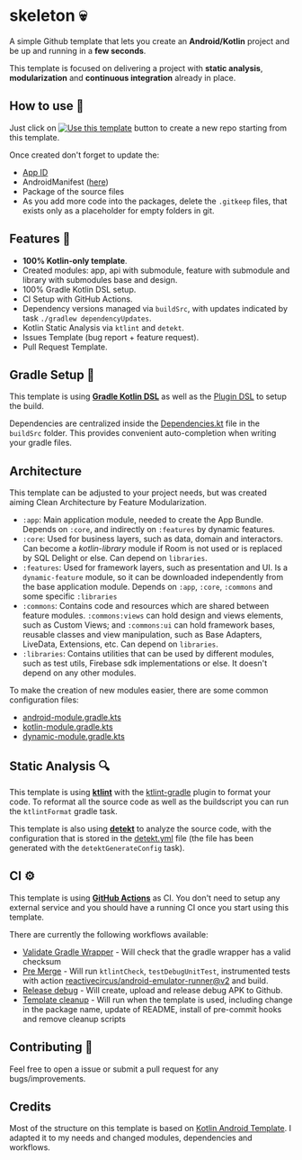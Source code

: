 # skeleton 💀

A simple Github template that lets you create an **Android/Kotlin** project and be up and running in a **few seconds**. 

This template is focused on delivering a project with **static analysis**, **modularization** and **continuous integration** already in place.

## How to use 👣

Just click on [![Use this template](https://img.shields.io/badge/-Use%20this%20template-brightgreen)](https://github.com/ninalofrese/skeleton/generate) button to create a new repo starting from this template.

Once created don't forget to update the:
- [App ID](buildSrc/src/main/java/Coordinates.kt)
- AndroidManifest ([here](app/src/main/AndroidManifest.xml))
- Package of the source files
- As you add more code into the packages, delete the `.gitkeep` files, that exists only as a placeholder for empty folders in git.

## Features 🎨

- **100% Kotlin-only template**.
- Created modules: app, api with submodule, feature with submodule and library with submodules base and design.
- 100% Gradle Kotlin DSL setup.
- CI Setup with GitHub Actions.
- Dependency versions managed via `buildSrc`, with updates indicated by task `./gradlew dependencyUpdates`.
- Kotlin Static Analysis via `ktlint` and `detekt`.
- Issues Template (bug report + feature request).
- Pull Request Template.

## Gradle Setup 🐘

This template is using [**Gradle Kotlin DSL**](https://docs.gradle.org/current/userguide/kotlin_dsl.html) as well as the [Plugin DSL](https://docs.gradle.org/current/userguide/plugins.html#sec:plugins_block) to setup the build.

Dependencies are centralized inside the [Dependencies.kt](buildSrc/src/main/java/Dependencies.kt) file in the `buildSrc` folder. This provides convenient auto-completion when writing your gradle files.

## Architecture

This template can be adjusted to your project needs, but was created aiming Clean Architecture by Feature Modularization.

- `:app`: Main application module, needed to create the App Bundle. Depends on `:core`, and indirectly on `:features` by dynamic features.
- `:core`: Used for business layers, such as data, domain and interactors. Can become a _kotlin-library_ module if Room is not used or is replaced by SQL Delight or else. Can depend on `libraries`.
- `:features`: Used for framework layers, such as presentation and UI. Is a `dynamic-feature` module, so it can be downloaded independently from the base application module. Depends on `:app`, `:core`, `:commons` and some specific `:libraries` 
- `:commons`: Contains code and resources which are shared between feature modules. `:commons:views` can hold design and views elements, such as Custom Views; and `:commons:ui` can hold framework bases, reusable classes and view manipulation, such as Base Adapters, LiveData, Extensions, etc. Can depend on `libraries`.
- `:libraries`: Contains utilities that can be used by different modules, such as test utils, Firebase sdk implementations or else. It doesn't depend on any other modules.

To make the creation of new modules easier, there are some common configuration files: 

- [android-module.gradle.kts](buildSrc/src/main/kotlin/android-module.gradle.kts)
- [kotlin-module.gradle.kts](buildSrc/src/main/kotlin/kotlin-module.gradle.kts)
- [dynamic-module.gradle.kts](buildSrc/src/main/kotlin/dynamic-module.gradle.kts)

## Static Analysis 🔍

This template is using [**ktlint**](https://github.com/pinterest/ktlint) with the [ktlint-gradle](https://github.com/jlleitschuh/ktlint-gradle) plugin to format your code. To reformat all the source code as well as the buildscript you can run the `ktlintFormat` gradle task.

This template is also using [**detekt**](https://github.com/detekt/detekt) to analyze the source code, with the configuration that is stored in the [detekt.yml](config/detekt/detekt.yml) file (the file has been generated with the `detektGenerateConfig` task).

## CI ⚙️

This template is using [**GitHub Actions**](https://github.com/ninalofrese/skeleton/actions) as CI. You don't need to setup any external service and you should have a running CI once you start using this template.

There are currently the following workflows available:
- [Validate Gradle Wrapper](.github/workflows/gradle-wrapper-validation.yml) - Will check that the gradle wrapper has a valid checksum
- [Pre Merge](.github/workflows/pre-merge.yaml) - Will run `ktlintCheck`, `testDebugUnitTest`, instrumented tests with action [reactivecircus/android-emulator-runner@v2](https://github.com/ReactiveCircus/android-emulator-runner) and build.
- [Release debug](.github/workflows/release-debug.yaml) - Will create, upload and release debug APK to Github.
- [Template cleanup](.github/workflows/cleanup.yaml) - Will run when the template is used, including change in the package name, update of README, install of pre-commit hooks and remove cleanup scripts

## Contributing 🤝

Feel free to open a issue or submit a pull request for any bugs/improvements.

## Credits

Most of the structure on this template is based on [Kotlin Android Template](https://github.com/cortinico/kotlin-android-template). I adapted it to my needs and changed modules, dependencies and workflows.
